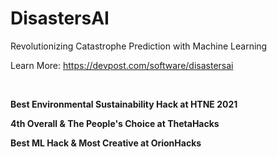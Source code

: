 # DisastersAI

Revolutionizing Catastrophe Prediction with Machine Learning

Learn More: https://devpost.com/software/disastersai

<br/>

<b>Best Environmental Sustainability Hack at HTNE 2021

4th Overall & The People's Choice at ThetaHacks

Best ML Hack & Most Creative at OrionHacks
</b>
